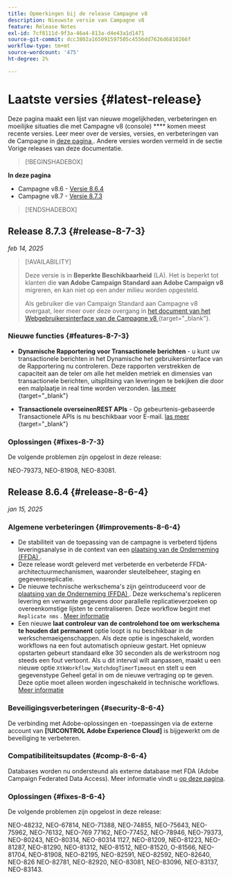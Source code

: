```yaml
---
title: Opmerkingen bij de release Campagne v8
description: Nieuwste versie van Campagne v8
feature: Release Notes
exl-id: 7cf8111d-9f3a-46a4-813a-d4e43a1d1471
source-git-commit: dcc3802a165091597505c4556dd7626d6810266f
workflow-type: tm+mt
source-wordcount: '475'
ht-degree: 2%

---
```


# Laatste versies {#latest-release}

Deze pagina maakt een lijst van nieuwe mogelijkheden, verbeteringen en moeilijke situaties die met Campagne v8 (console) **** komen meest recente versies. Leer meer over de versies, versies, en verbeteringen van de Campagne in [ deze pagina ](upgrades.md). Andere versies worden vermeld in de sectie Vorige releases van deze documentatie.

>[!BEGINSHADEBOX]

**In deze pagina**

* Campagne v8.6 - [ Versie 8.6.4 ](#release-8-6-4)
* Campagne v8.7 - [ Versie 8.7.3 ](#release-8-7-3)

>[!ENDSHADEBOX]


## Release 8.7.3 {#release-8-7-3}

_feb 14, 2025_

>[!AVAILABILITY]
>
>Deze versie is in **Beperkte Beschikbaarheid** (LA). Het is beperkt tot klanten die **van Adobe Campaign Standard aan Adobe Campaign v8** migreren, en kan niet op een ander milieu worden opgesteld.
>
>Als gebruiker die van Campaign Standard aan Campagne v8 overgaat, leer meer over deze overgang in [ het document van het Webgebruikersinterface van de Campagne v8 ](https://experienceleague.adobe.com/en/docs/campaign-web/v8/start/acs-migration) {target="_blank"}.

### Nieuwe functies {#features-8-7-3}

* **Dynamische Rapportering voor Transactionele berichten** - u kunt uw transactionele berichten in het Dynamische het gebruikersinterface van de Rapportering nu controleren. Deze rapporten verstrekken de capaciteit aan de teler om alle het melden metriek en dimensies van transactionele berichten, uitsplitsing van leveringen te bekijken die door een malplaatje in real time worden verzonden. [ las meer ](https://experienceleague.adobe.com/en/docs/experience-cloud/campaign/reporting/get-started-reporting) {target="_blank"}

* **Transactionele overseinenREST APIs** - Op gebeurtenis-gebaseerde Transactionele APIs is nu beschikbaar voor E-mail. [ las meer ](https://experienceleague.adobe.com/en/docs/experience-cloud/campaign/apis/managing-transactional-messages) {target="_blank"}

### Oplossingen {#fixes-8-7-3}

De volgende problemen zijn opgelost in deze release:

NEO-79373, NEO-81908, NEO-83081.


## Release 8.6.4 {#release-8-6-4}

_jan 15, 2025_

### Algemene verbeteringen {#improvements-8-6-4}

* De stabiliteit van de toepassing van de campagne is verbeterd tijdens leveringsanalyse in de context van een [ plaatsing van de Onderneming (FFDA) ](../../v8/architecture/enterprise-deployment.md).
* Deze release wordt geleverd met verbeterde en verbeterde FFDA-architectuurmechanismen, waaronder sleutelbeheer, staging en gegevensreplicatie.
* De nieuwe technische werkschema&#39;s zijn geïntroduceerd voor de [ plaatsing van de Onderneming (FFDA) ](../../v8/architecture/enterprise-deployment.md). Deze werkschema&#39;s repliceren levering en verwante gegevens door parallelle replicatieverzoeken op overeenkomstige lijsten te centraliseren. Deze workflow begint met `Replicate nms` . [Meer informatie](../architecture/replication.md)
* Een nieuwe **laat controleur van de controlehond toe om werkschema te houden dat permanent** optie loopt is nu beschikbaar in de werkschemaeigenschappen. Als deze optie is ingeschakeld, worden workflows na een fout automatisch opnieuw gestart. Het opnieuw opstarten gebeurt standaard elke 30 seconden als de werkstroom nog steeds een fout vertoont. Als u dit interval wilt aanpassen, maakt u een nieuwe optie `XtkWorkflow_WatchdogTimerTimeout` en stelt u een gegevenstype Geheel getal in om de nieuwe vertraging op te geven. Deze optie moet alleen worden ingeschakeld in technische workflows. [Meer informatie](../../automation/workflow/workflow-properties.md#execution)

### Beveiligingsverbeteringen {#security-8-6-4}

De verbinding met Adobe-oplossingen en -toepassingen via de externe account van **[!UICONTROL Adobe Experience Cloud]** is bijgewerkt om de beveiliging te verbeteren.

<!--
### Connection to Campaign {#ims-8-6-4}

**(Limited availability)** For a restricted list of customers, Campaign v8.6.4 can allow native authentication mode instead of Adobe Identity Management System (IMS). Note that if you are using Campaign native authentication, you cannot access to [Campaign Web User Interface](../start/campaign-ui.md#campaign-web-user-interface).-->

### Compatibiliteitsupdates {#comp-8-6-4}

Databases worden nu ondersteund als externe database met FDA (Adobe Campaign Federated Data Access). Meer informatie vindt u [op deze pagina](compatibility-matrix.md#FederatedDataAccessFDA).

### Oplossingen {#fixes-8-6-4}

De volgende problemen zijn opgelost in deze release:

NEO-48232, NEO-67814, NEO-71388, NEO-74855, NEO-75643, NEO-75962, NEO-76132, NEO-769 77162, NEO-77452, NEO-78946, NEO-79373, NEO-80243, NEO-80314, NEO-80314 1127, NEO-81209, NEO-81223, NEO-81287, NEO-81290, NEO-81312, NEO-81512, NEO-81520, O-81566, NEO-81704, NEO-81908, NEO-82195, NEO-82591, NEO-82592, NEO-82640, NEO-826 NEO-82781, NEO-82920, NEO-83081, NEO-83096, NEO-83137, NEO-83143.

